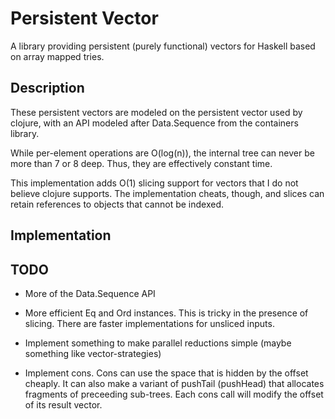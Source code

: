 # Persistent Vector

A library providing persistent (purely functional) vectors for Haskell
based on array mapped tries.

## Description

These persistent vectors are modeled on the persistent vector used by
clojure, with an API modeled after Data.Sequence from the containers
library.

While per-element operations are O(log(n)), the internal tree can
never be more than 7 or 8 deep.  Thus, they are effectively constant
time.

This implementation adds O(1) slicing support for vectors that I do
not believe clojure supports.  The implementation cheats, though, and
slices can retain references to objects that cannot be indexed.

## Implementation

## TODO

 * More of the Data.Sequence API

 * More efficient Eq and Ord instances.  This is tricky in the
   presence of slicing.  There are faster implementations for unsliced
   inputs.

 * Implement something to make parallel reductions simple (maybe
   something like vector-strategies)

 * Implement cons.  Cons can use the space that is hidden by the
   offset cheaply.  It can also make a variant of pushTail
   (pushHead) that allocates fragments of preceeding sub-trees.
   Each cons call will modify the offset of its result vector.
